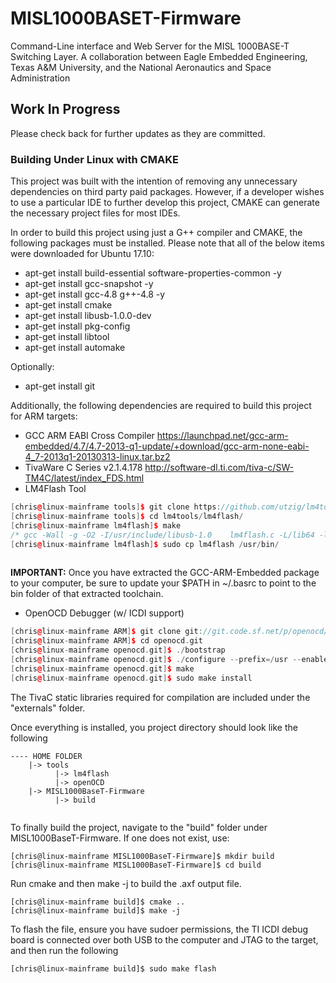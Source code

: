 # MISL1000BASET-Firmware
Command-Line interface and Web Server for the MISL 1000BASE-T Switching Layer. A collaboration between Eagle Embedded Engineering, Texas A&amp;M University, and the National Aeronautics and Space Administration


## Work In Progress
Please check back for further updates as they are committed.


### Building Under Linux with CMAKE
This project was built with the intention of removing any unnecessary dependencies on third party paid packages. However, if a developer wishes to use a particular IDE to further develop this project, CMAKE can generate the necessary project files for most IDEs.

In order to build this project using just a G++ compiler and CMAKE, the following packages must be installed.
Please note that all of the below items were downloaded for Ubuntu 17.10:
- apt-get install build-essential software-properties-common -y
- apt-get install gcc-snapshot -y
- apt-get install gcc-4.8 g++-4.8 -y
- apt-get install cmake
- apt-get install libusb-1.0.0-dev
- apt-get install pkg-config
- apt-get install libtool
- apt-get install automake

Optionally:
- apt-get install git


Additionally, the following dependencies are required to build this project for ARM targets:
- GCC ARM EABI Cross Compiler
    https://launchpad.net/gcc-arm-embedded/4.7/4.7-2013-q1-update/+download/gcc-arm-none-eabi-4_7-2013q1-20130313-linux.tar.bz2
- TivaWare C Series v2.1.4.178
http://software-dl.ti.com/tiva-c/SW-TM4C/latest/index_FDS.html
- LM4Flash Tool
```cpp
[chris@linux-mainframe tools]$ git clone https://github.com/utzig/lm4tools.git
[chris@linux-mainframe tools]$ cd lm4tools/lm4flash/
[chris@linux-mainframe lm4flash]$ make
/* gcc -Wall -g -O2 -I/usr/include/libusb-1.0    lm4flash.c -L/lib64 -lusb-1.0   -o lm4flash */
[chris@linux-mainframe lm4flash]$ sudo cp lm4flash /usr/bin/   
   
```
**IMPORTANT:** Once you have extracted the GCC-ARM-Embedded package to your computer, be sure to update your $PATH in ~/.basrc to point to the bin folder of that extracted toolchain.

- OpenOCD Debugger (w/ ICDI support)
```cpp
[chris@linux-mainframe ARM]$ git clone git://git.code.sf.net/p/openocd/code openocd.git
[chris@linux-mainframe ARM]$ cd openocd.git
[chris@linux-mainframe openocd.git]$ ./bootstrap
[chris@linux-mainframe openocd.git]$ ./configure --prefix=/usr --enable-maintainer-mode --enable-stlink --enable-ti-icdi
[chris@linux-mainframe openocd.git]$ make
[chris@linux-mainframe openocd.git]$ sudo make install
```

The TivaC static libraries required for compilation are included under the "externals" folder.

Once everything is installed, you project directory should look like the following
```
---- HOME FOLDER
    |-> tools
          |-> lm4flash
          |-> openOCD
    |-> MISL1000BaseT-Firmware
          |-> build
          
```    

To finally build the project, navigate to the "build" folder under MISL1000BaseT-Firmware. If one does not exist, use:
```
[chris@linux-mainframe MISL1000BaseT-Firmware]$ mkdir build 
[chris@linux-mainframe MISL1000BaseT-Firmware]$ cd build 
``` 

Run cmake and then make -j to build the .axf output file.
```
[chris@linux-mainframe build]$ cmake ..
[chris@linux-mainframe build]$ make -j 
```

To flash the file, ensure you have sudoer permissions, the TI ICDI debug board is connected over both USB to the computer and JTAG to the target, and then run the following
```
[chris@linux-mainframe build]$ sudo make flash
```